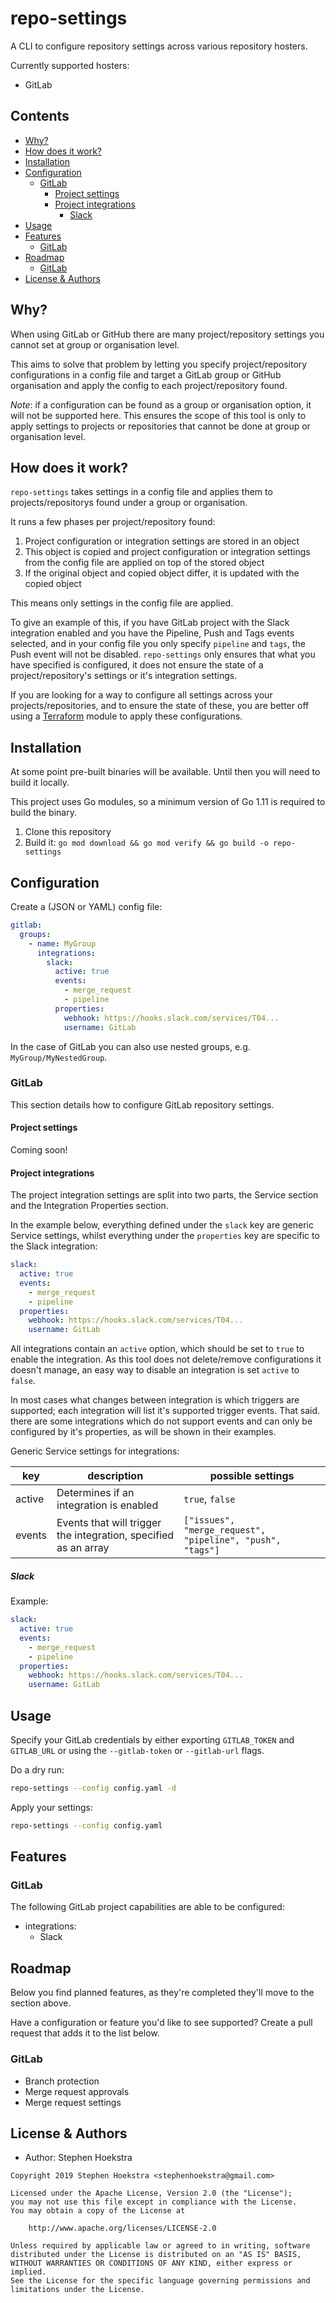 # repo-settings <!-- omit in toc -->

A CLI to configure repository settings across various repository hosters.

Currently supported hosters:

* GitLab

## Contents <!-- omit in toc -->

- [Why?](#why)
- [How does it work?](#how-does-it-work)
- [Installation](#installation)
- [Configuration](#configuration)
  - [GitLab](#gitlab)
    - [Project settings](#project-settings)
    - [Project integrations](#project-integrations)
      - [Slack](#slack)
- [Usage](#usage)
- [Features](#features)
  - [GitLab](#gitlab-1)
- [Roadmap](#roadmap)
  - [GitLab](#gitlab-2)
- [License & Authors](#license--authors)

## Why?

When using GitLab or GitHub there are many project/repository settings you cannot set at group or organisation level.

This aims to solve that problem by letting you specify project/repository configurations in a config file and target a GitLab group or GitHub organisation and apply the config to each project/repository found.

*Note*: if a configuration can be found as a group or organisation option, it will not be supported here. This ensures the scope of this tool is only to apply settings to projects or repositories that cannot be done at group or organisation level.

## How does it work?

`repo-settings` takes settings in a config file and applies them to projects/repositorys found under a group or organisation.

It runs a few phases per project/repository found:

1. Project configuration or integration settings are stored in an object
2. This object is copied and project configuration or integration settings from the config file are applied on top of the stored object
3. If the original object and copied object differ, it is updated with the copied object

This means only settings in the config file are applied.

To give an example of this, if you have GitLab project with the Slack integration enabled and you have the Pipeline, Push and Tags events selected, and in your config file you only specify `pipeline` and `tags`, the Push event will not be disabled. `repo-settings` only ensures that what you have specified is configured, it does not ensure the state of a project/repository's settings or it's integration settings.

If you are looking for a way to configure all settings across your projects/repositories, and to ensure the state of these, you are better off using a [Terraform](https://www.terraform.io/) module to apply these configurations.

## Installation

At some point pre-built binaries will be available. Until then you will need to build it locally.

This project uses Go modules, so a minimum version of Go 1.11 is required to build the binary.

1. Clone this repository
2. Build it: `go mod download && go mod verify && go build -o repo-settings`

## Configuration

Create a (JSON or YAML) config file:

```yaml
gitlab:
  groups:
    - name: MyGroup
      integrations:
        slack:
          active: true
          events:
            - merge_request
            - pipeline
          properties:
            webhook: https://hooks.slack.com/services/T04...
            username: GitLab
```

In the case of GitLab you can also use nested groups, e.g. `MyGroup/MyNestedGroup`.

### GitLab

This section details how to configure GitLab repository settings.

#### Project settings

Coming soon!

#### Project integrations

The project integration settings are split into two parts, the Service section and the Integration Properties section.

In the example below, everything defined under the `slack` key are generic Service settings, whilst everything under the `properties` key are specific to the Slack integration:

```YAML
slack:
  active: true
  events:
    - merge_request
    - pipeline
  properties:
    webhook: https://hooks.slack.com/services/T04...
    username: GitLab
```

All integrations contain an `active` option, which should be set to `true` to enable the integration. As this tool does not delete/remove configurations it doesn't manage, an easy way to disable an integration is set `active` to `false`.

In most cases what changes between integration is which triggers are supported; each integration will list it's supported trigger events. That said. there are some integrations which do not support events and can only be configured by it's properties, as will be shown in their examples.

Generic Service settings for integrations:

| key    | description                                                     | possible settings                                         |
| ------ | --------------------------------------------------------------- | --------------------------------------------------------- |
| active | Determines if an integration is enabled                         | `true`, `false`                                           |
| events | Events that will trigger the integration, specified as an array | `["issues", "merge_request", "pipeline", "push", "tags"]` |

##### Slack

Example:

```YAML
slack:
  active: true
  events:
    - merge_request
    - pipeline
  properties:
    webhook: https://hooks.slack.com/services/T04...
    username: GitLab
```

## Usage

Specify your GitLab credentials by either exporting `GITLAB_TOKEN` and `GITLAB_URL` or using the `--gitlab-token` or `--gitlab-url` flags.

Do a dry run:

```bash
repo-settings --config config.yaml -d
```

Apply your settings:

```bash
repo-settings --config config.yaml
```

## Features

### GitLab

The following GitLab project capabilities are able to be configured:

* integrations:
  * Slack

## Roadmap

Below you find planned features, as they're completed they'll move to the section above.

Have a configuration or feature you'd like to see supported? Create a pull request that adds it to the list below.

### GitLab

* Branch protection
* Merge request approvals
* Merge request settings

## License & Authors

- Author: Stephen Hoekstra

```text
Copyright 2019 Stephen Hoekstra <stephenhoekstra@gmail.com>

Licensed under the Apache License, Version 2.0 (the "License");
you may not use this file except in compliance with the License.
You may obtain a copy of the License at

    http://www.apache.org/licenses/LICENSE-2.0

Unless required by applicable law or agreed to in writing, software
distributed under the License is distributed on an "AS IS" BASIS,
WITHOUT WARRANTIES OR CONDITIONS OF ANY KIND, either express or implied.
See the License for the specific language governing permissions and
limitations under the License.
```
